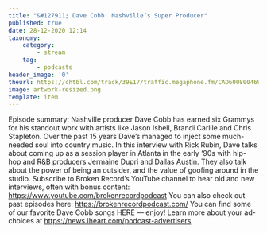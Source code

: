 ```yaml
---
title: "&#127911; Dave Cobb: Nashville’s Super Producer"
published: true
date: 28-12-2020 12:14
taxonomy:
    category:
        - stream
    tag:
        - podcasts
header_image: '0'
theurl: https://chtbl.com/track/39E17/traffic.megaphone.fm/CAD6008004696.mp3
image: artwork-resized.png
template: item
--- 
```

Episode summary: Nashville producer Dave Cobb has earned six Grammys for his standout work with artists like Jason Isbell, Brandi Carlile and Chris Stapleton. Over the past 15 years Dave’s managed to inject some much-needed soul into country music. In this interview with Rick Rubin, Dave talks about coming up as a session player in Atlanta in the early ‘90s with hip-hop and R&B producers Jermaine Dupri and Dallas Austin. They also talk about the power of being an outsider, and the value of goofing around in the studio. Subscribe to Broken Record’s YouTube channel to hear old and new interviews, often with bonus content: https://www.youtube.com/brokenrecordpodcast You can also check out past episodes here: https://brokenrecordpodcast.com/ You can find some of our favorite Dave Cobb songs HERE — enjoy! Learn more about your ad-choices at https://news.iheart.com/podcast-advertisers
